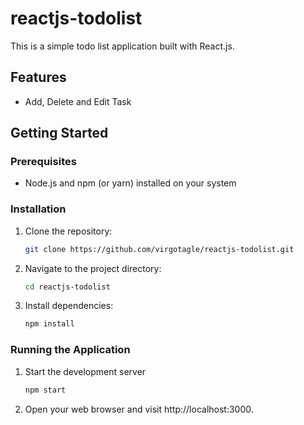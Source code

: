 # reactjs-todolist

This is a simple todo list application built with React.js.

## Features

* Add, Delete and Edit Task

## Getting Started

### Prerequisites

* Node.js and npm (or yarn) installed on your system

### Installation

1. Clone the repository:
   ```bash
   git clone https://github.com/virgotagle/reactjs-todolist.git
   ```
2. Navigate to the project directory:
   ```bash
   cd reactjs-todolist
   ```
3. Install dependencies:
   ```bash
   npm install
   ```
   
### Running the Application

1. Start the development server
   ```bash
   npm start
   ```
2. Open your web browser and visit http://localhost:3000.
